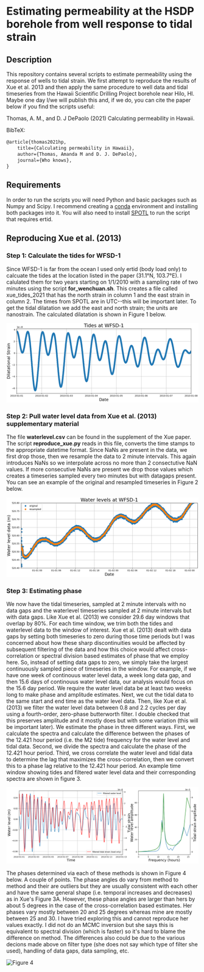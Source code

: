 # Estimating permeability at the HSDP borehole from well response to tidal strain

## Description

This repository contains several scripts to estimate permeability using the response of wells to tidal strain.  We first attempt to reproduce the results of Xue et al. 2013 and then apply the same procedure to well data and tidal timeseries from the Hawaii Scientific Drilling Project borehole near Hilo, HI.  Maybe one day I/we will publish this and, if we do, you can cite the paper below if you find the scripts useful:

Thomas, A. M., and D. J DePaolo (2021) Calculating permeability in Hawaii.

BibTeX:

    @article{thomas2021hp,
        title={Calculating permeability in Hawaii},
        author={Thomas, Amanda M and D. J. DePaolo},
        journal={Who knows},
    }

## Requirements

In order to run the scripts you will need Python and basic packages such as Numpy and Scipy.  I recommend creating a [conda](https://docs.conda.io/en/latest/) environment and installing both packages into it.  You will also need to install [SPOTL](https://igppweb.ucsd.edu/~agnew/Spotl/spotlmain.html) to run the script that requires ertid.  

## Reproducing Xue et al. (2013)

### Step 1: Calculate the tides for WFSD-1 

Since WFSD-1 is far from the ocean I used only ertid (body load only) to calcuate the tides at the location listed in the paper (31.1°N, 103.7°E).  I calulated them for two years starting on 1/1/2010 with a sampling rate of two minutes using the script **for\_wenchuan.sh**.  This creates a file called xue_tides_2021 that has the north strain in column 1 and the east strain in column 2.  The times from SPOTL are in UTC--this will be important later.  To get the tidal dilatation we add the east and north strain; the units are nanostrain.  The calculated dilatation is shown in Figure 1 below.

![Figure 1](wfsd_tides.png)

### Step 2: Pull water level data from Xue et al. (2013) supplementary material

The file **waterlevel.csv** can be found in the supplement of the Xue paper.  The script **reproduce\_xue.py** reads in this file, converts the time stamps to the appropriate datetime format.  Since NaNs are present in the data, we first drop those, then we resample the data to 2 minute intervals.  This again introduces NaNs so we interpolate across no more than 2 consectutive NaN values.  If more consecutive NaNs are present we drop those values which creates a timeseries sampled every two minutes but with datagaps present.  You can see an example of the original and resampled timeseries in Figure 2 below.

![Figure 2](wfsd_water_level.png)

### Step 3: Estimating phase

We now have the tidal timeseries, sampled at 2 minute intervals with no data gaps and the waterlevel timeseries sampled at 2 minute intervals but with data gaps.  Like Xue et al. (2013) we consider 29.6 day windows that overlap by 80%.  For each time window, we trim both the tides and waterlevel data to the window of interest.  Xue et al. (2013) dealt with data gaps by setting both timeseries to zero during those time periods but I was concerned about how these sharp discontinuities would be affected by subsequent filtering of the data and how this choice would affect cross-correlation or spectral division based estimates of phase that we employ here.  So, instead of setting data gaps to zero, we simply take the largest continuously sampled piece of timeseries in the window.  For example, if we have one week of continouus water level data, a week long data gap, and then 15.6 days of continouus water level data, our analysis would focus on the 15.6 day period.  We require the water level data be at least two weeks long to make phase and amplitude estimates.  Next, we cut the tidal data to the same start and end time as the water level data. Then, like Xue et al. (2013) we filter the water level data between 0.8 and 2.2 cycles per day using a fourth-order, zero-phase butterworth filter.  I double checked that this preserves amplitude and it mostly does but with some variation (this will be important later).  We estimate the phase in three different ways.  First, we calculate the spectra and calculate the difference between the phases of the 12.421 hour period (i.e. the M2 tide) frequency for the water level and tidal data.  Second, we divide the spectra and calculate the phase of the 12.421 hour period.  Third, we cross correlate the water level and tidal data to determine the lag that maximizes the cross-correlation, then we convert this to a phase lag relative to the 12.421 hour period.  An example time window showing tides and filtered water level data and their corresponding spectra are shown in figure 3.

![Figure 3](tides_wl_example.png)

The phases determined via each of these methods is shown in Figure 4 below.  A couple of points.  The phase angles do vary from method to method and their are outliers but they are usually consistent with each other and have the same general shape (i.e. temporal increases and decreases) as in Xue's Figure 3A.  However, these phase angles are larger than hers by about 5 degrees in the case of the cross-correlation based estimates.  Her phases vary mostly between 20 and 25 degrees whereas mine are mostly between 25 and 30.  I have tried exploring this and cannot reproduce her values exactly.  I did not do an MCMC inversion but she says this is equivalent to spectral division (which is faster) so it's hard to blame the difference on method.  The differences also could be due to the various decions made above on filter type (she does not say which type of filter she used), handling of data gaps, data sampling, etc.

![Figure 4](wfsd_phase.png)



